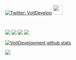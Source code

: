 [![Twitter: VoltDevelop](https://img.shields.io/twitter/follow/VoltDevelop?style=social)](https://twitter.com/VoltDevelop) </a><img src="https://media.giphy.com/media/WUlplcMpOCEmTGBtBW/giphy.gif" width="30"> 
</em>

&nbsp;
<p align="side">
<img src="https://img.shields.io/badge/Node.JS-black?style=for-the-badge&logo=node.js" />
<img src="https://img.shields.io/badge/-HTML5-black?style=for-the-badge&logo=HTML5" />
<img src="https://img.shields.io/badge/Javascript-black?style=for-the-badge&logo=javascript" />
<img src="https://img.shields.io/badge/Virsual Studio Code-black?style=for-the-badge&logo=VirsualStudioCode" />
</p>


[![VoltDevelopment github stats](https://github-readme-stats.vercel.app/api?username=voltdevelopment)](https://github.com/VoltDevelopment/)

<a href="https://github.com/anuraghazra/github-readme-stats">
    <img
      align="center"
      src="https://github-readme-stats.vercel.app/api/top-langs/?username=voltdevelopment&layout=compact&exclude_repo=PingMeRN"
    />
  </a>
  
